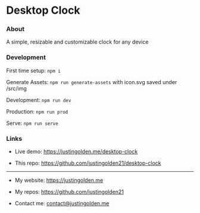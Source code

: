 # Desktop Clock

### About

A simple, resizable and customizable clock for any device

### Development

First time setup: `npm i`

Generate Assets: `npm run generate-assets` with icon.svg saved under /src/img

Development: `npm run dev`

Production: `npm run prod`

Serve: `npm run serve`

### Links

-   Live demo: https://justingolden.me/desktop-clock

-   This repo: https://github.com/justingolden21/desktop-clock

<hr>

-   My website: https://justingolden.me

-   My repos: https://github.com/justingolden21

-   Contact me: contact@justingolden.me
